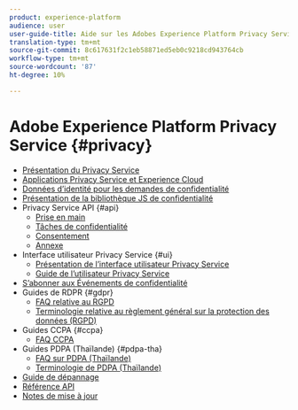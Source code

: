 ```yaml
---
product: experience-platform
audience: user
user-guide-title: Aide sur les Adobes Experience Platform Privacy Service
translation-type: tm+mt
source-git-commit: 8c617631f2c1eb58871ed5eb0c9218cd943764cb
workflow-type: tm+mt
source-wordcount: '87'
ht-degree: 10%

---
```



# Adobe Experience Platform Privacy Service {#privacy}

* [Présentation du Privacy Service](home.md)
* [Applications Privacy Service et Experience Cloud](experience-cloud-apps.md)
* [Données d’identité pour les demandes de confidentialité](identity-data.md)
* [Présentation de la bibliothèque JS de confidentialité](js-library.md)
* Privacy Service API {#api}
   * [Prise en main](api/getting-started.md)
   * [Tâches de confidentialité](api/privacy-jobs.md)
   * [Consentement](api/consent.md)
   * [Annexe](api/appendix.md)
* Interface utilisateur Privacy Service {#ui}
   * [Présentation de l’interface utilisateur Privacy Service](ui/overview.md)
   * [Guide de l’utilisateur Privacy Service](ui/user-guide.md)
* [S’abonner aux Événements de confidentialité](privacy-events.md)
* Guides de RDPR {#gdpr}
   * [FAQ relative au RGPD](gdpr/faq.md)
   * [Terminologie relative au règlement général sur la protection des données (RGPD)](gdpr/terminology.md)
* Guides CCPA {#ccpa}
   * [FAQ CCPA](ccpa/faq.md)
* Guides PDPA (Thaïlande) {#pdpa-tha}
   * [FAQ sur PDPA (Thaïlande)](./pdpa-tha/faq.md)
   * [Terminologie de PDPA (Thaïlande)](./pdpa-tha/terminology.md)
* [Guide de dépannage](troubleshooting-guide.md)
* [Référence API](https://www.adobe.io/apis/experienceplatform/home/api-reference.html#!acpdr/swagger-specs/privacy-service.yaml)
* [Notes de mise à jour](release-notes.md)
